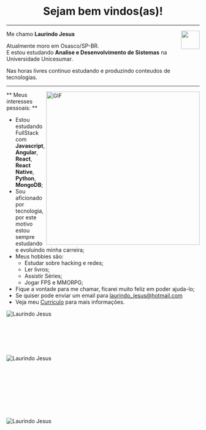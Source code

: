 <h1 align="center"> Sejam bem vindos(as)! </h1>
<hr/>
<a href="https://www.linkedin.com/in/laurindo-jesus/" target="_blank">
  <img align="right" src="https://i.ibb.co/Kx2GSrT/linkedin.png" width="48px" height="48px">
</a>
<p align="left">
  Me chamo <b> Laurindo Jesus</b>
</p>
<p align="left">
Atualmente moro em Osasco/SP-BR.<br/>
  E estou estudando <b>Analise e Desenvolvimento de Sistemas</b> na Universidade Unicesumar.
</a>
<p align="left">
  Nas horas livres continuo estudando e produzindo conteudos de tecnologias.
</p>

<hr/>
<img align="right" alt="GIF" src="https://octocat-generator-assets.githubusercontent.com/my-octocat-1626367012513.png" width="400px" />

** Meus interesses pessoais: **



- Estou estudando FullStack com **Javascript**, **Angular**, **React**, **React Native**, **Python**, **MongoDB**;
- Sou aficionado por tecnologia, por este motivo estou sempre estudando e evoluindo minha carreira;
- Meus hobbies são:
  - Estudar sobre hacking e redes;
  - Ler livros;
  - Assistir Séries;
  - Jogar FPS e MMORPG;
- Fique a vontade para me chamar, ficarei muito feliz em poder ajuda-lo;
- Se quiser pode enviar um email para laurindo_jesus@hotmail.com
- Veja meu <a href="https://www.dropbox.com/home?preview=Curriculo_Laurindo_1.pdf" target="_blank">Curriculo</a> para mais informações.

<p>
<img align="left" src="https://github-readme-stats.vercel.app/api/top-langs/?username=devlaurindo&layout=compact&theme=graywhite&title_color=268bd2" alt="Laurindo Jesus" />
</p>
</br>
</br>
</br>
</br>
</br>
</br>
<p>&nbsp;
<img align="left" src="https://github-readme-stats.vercel.app/api?username=devlaurindo&count_private=true&show_icons=true&theme=graywhite&icon_color=268bd2&title_color=268bd2" alt="Laurindo Jesus" />
</p>
</br>
</br>
</br>
</br>
</br>
</br>
</br>

<p align="left"> <img src="https://komarev.com./ghpvc/?username=devlaurindo" alt="Laurindo Jesus" /> </p>

